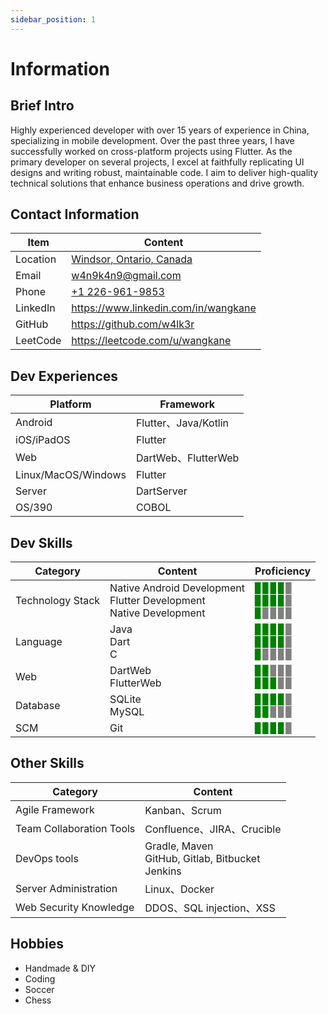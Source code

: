 ```yaml
---
sidebar_position: 1
---
```


# Information

## Brief Intro
Highly experienced developer with over 15 years of experience in China, specializing in mobile development. Over the past three years, I have successfully worked on cross-platform projects using Flutter. As the primary developer on several projects, I excel at faithfully replicating UI designs and writing robust, maintainable code. I aim to deliver high-quality technical solutions that enhance business operations and drive growth.

## Contact Information
| Item | Content |
|----------|----------|
| Location | [Windsor, Ontario, Canada](https://www.google.com/maps/place/Windsor,+ON/) |
| Email | w4n9k4n9@gmail.com |
| Phone | [+1 226-961-9853](tel:1-226-961-9853) |
| LinkedIn | https://www.linkedin.com/in/wangkane |
| GitHub | https://github.com/w4lk3r |
| LeetCode | https://leetcode.com/u/wangkane |

## Dev Experiences
| Platform | Framework |
|----------|----------|
| Android | Flutter、Java/Kotlin |
| iOS/iPadOS | Flutter |
| Web | DartWeb、FlutterWeb |
| Linux/MacOS/Windows | Flutter |
| Server | DartServer |
| OS/390 | COBOL |

## Dev Skills
| Category | Content | Proficiency |
|----------|----------|----------|
| Technology Stack | Native Android Development<br/>Flutter Development<br/>Native Development | <font color='green'>▊▊▊▊</font><font color='gray'>▊</font><br/><font color='green'>▊▊▊▊</font><font color='gray'>▊</font><br/><font color='green'>▊</font><font color='gray'>▊▊▊▊</font> |
| Language | Java<br/>Dart<br/>C | <font color='green'>▊▊▊▊</font><font color='gray'>▊</font><br/><font color='green'>▊▊▊▊</font><font color='gray'>▊</font><br/><font color='green'>▊</font><font color='gray'>▊▊▊▊</font> |
| Web | DartWeb<br/>FlutterWeb | <font color='green'>▊▊</font><font color='gray'>▊▊▊</font><br/><font color='green'>▊▊▊</font><font color='gray'>▊▊</font> |
| Database | SQLite<br/>MySQL | <font color='green'>▊▊▊▊</font><font color='gray'>▊</font><br/><font color='green'>▊▊</font><font color='gray'>▊▊▊</font> |
| SCM | Git | <font color='green'>▊▊▊▊</font><font color='gray'>▊</font> |

## Other Skills
| Category | Content |
|----------|----------|
| Agile Framework | Kanban、Scrum |
| Team Collaboration Tools | Confluence、JIRA、Crucible |
| DevOps tools | Gradle, Maven<br/>GitHub, Gitlab, Bitbucket<br/>Jenkins |
| Server Administration | Linux、Docker |
| Web Security Knowledge | DDOS、SQL injection、XSS |

## Hobbies

- Handmade & DIY
- Coding
- Soccer
- Chess